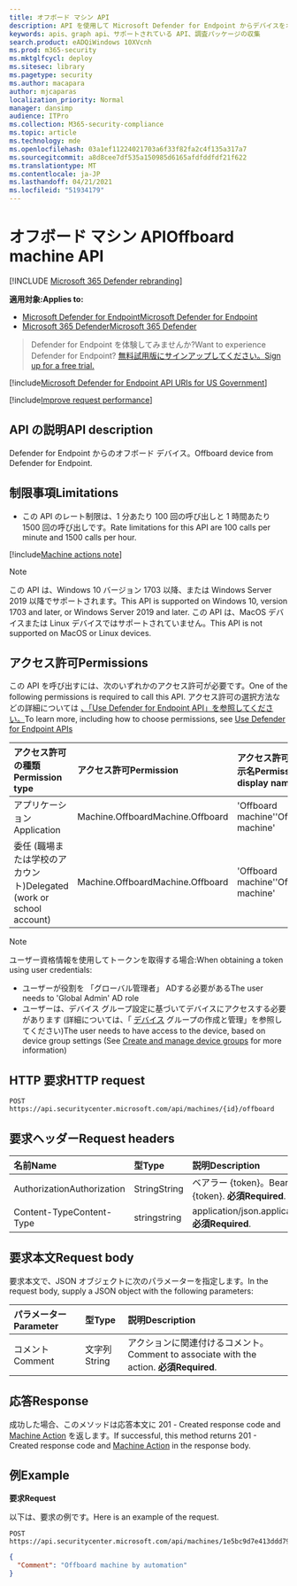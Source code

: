 ```yaml
---
title: オフボード マシン API
description: API を使用して Microsoft Defender for Endpoint からデバイスをオフボードする方法について説明します。
keywords: apis、graph api、サポートされている API、調査パッケージの収集
search.product: eADQiWindows 10XVcnh
ms.prod: m365-security
ms.mktglfcycl: deploy
ms.sitesec: library
ms.pagetype: security
ms.author: macapara
author: mjcaparas
localization_priority: Normal
manager: dansimp
audience: ITPro
ms.collection: M365-security-compliance
ms.topic: article
ms.technology: mde
ms.openlocfilehash: 03a1ef11224021703a6f33f82fa2c4f135a317a7
ms.sourcegitcommit: a8d8cee7df535a150985d6165afdfddfdf21f622
ms.translationtype: MT
ms.contentlocale: ja-JP
ms.lasthandoff: 04/21/2021
ms.locfileid: "51934179"
---
```

# <a name="offboard-machine-api"></a><span data-ttu-id="9929c-104">オフボード マシン API</span><span class="sxs-lookup"><span data-stu-id="9929c-104">Offboard machine API</span></span>

[!INCLUDE [Microsoft 365 Defender rebranding](../../includes/microsoft-defender.md)]

<span data-ttu-id="9929c-105">**適用対象:**</span><span class="sxs-lookup"><span data-stu-id="9929c-105">**Applies to:**</span></span>
- [<span data-ttu-id="9929c-106">Microsoft Defender for Endpoint</span><span class="sxs-lookup"><span data-stu-id="9929c-106">Microsoft Defender for Endpoint</span></span>](https://go.microsoft.com/fwlink/p/?linkid=2154037)
- [<span data-ttu-id="9929c-107">Microsoft 365 Defender</span><span class="sxs-lookup"><span data-stu-id="9929c-107">Microsoft 365 Defender</span></span>](https://go.microsoft.com/fwlink/?linkid=2118804)

> <span data-ttu-id="9929c-108">Defender for Endpoint を体験してみませんか?</span><span class="sxs-lookup"><span data-stu-id="9929c-108">Want to experience Defender for Endpoint?</span></span> [<span data-ttu-id="9929c-109">無料試用版にサインアップしてください。</span><span class="sxs-lookup"><span data-stu-id="9929c-109">Sign up for a free trial.</span></span>](https://www.microsoft.com/microsoft-365/windows/microsoft-defender-atp?ocid=docs-wdatp-exposedapis-abovefoldlink) 



[!include[Microsoft Defender for Endpoint API URIs for US Government](../../includes/microsoft-defender-api-usgov.md)]

[!include[Improve request performance](../../includes/improve-request-performance.md)]


## <a name="api-description"></a><span data-ttu-id="9929c-110">API の説明</span><span class="sxs-lookup"><span data-stu-id="9929c-110">API description</span></span>
<span data-ttu-id="9929c-111">Defender for Endpoint からのオフボード デバイス。</span><span class="sxs-lookup"><span data-stu-id="9929c-111">Offboard device from Defender for Endpoint.</span></span>


## <a name="limitations"></a><span data-ttu-id="9929c-112">制限事項</span><span class="sxs-lookup"><span data-stu-id="9929c-112">Limitations</span></span>
 - <span data-ttu-id="9929c-113">この API のレート制限は、1 分あたり 100 回の呼び出しと 1 時間あたり 1500 回の呼び出しです。</span><span class="sxs-lookup"><span data-stu-id="9929c-113">Rate limitations for this API are 100 calls per minute and 1500 calls per hour.</span></span>


[!include[Machine actions note](../../includes/machineactionsnote.md)]

>[!Note]
> <span data-ttu-id="9929c-114">この API は、Windows 10 バージョン 1703 以降、または Windows Server 2019 以降でサポートされます。</span><span class="sxs-lookup"><span data-stu-id="9929c-114">This API is supported on Windows 10, version 1703 and later, or Windows Server 2019 and later.</span></span> <span data-ttu-id="9929c-115">この API は、MacOS デバイスまたは Linux デバイスではサポートされていません。</span><span class="sxs-lookup"><span data-stu-id="9929c-115">This API is not supported on MacOS or Linux devices.</span></span>

## <a name="permissions"></a><span data-ttu-id="9929c-116">アクセス許可</span><span class="sxs-lookup"><span data-stu-id="9929c-116">Permissions</span></span>
<span data-ttu-id="9929c-117">この API を呼び出すには、次のいずれかのアクセス許可が必要です。</span><span class="sxs-lookup"><span data-stu-id="9929c-117">One of the following permissions is required to call this API.</span></span> <span data-ttu-id="9929c-118">アクセス許可の選択方法などの詳細については [、「Use Defender for Endpoint API」を参照してください。](apis-intro.md)</span><span class="sxs-lookup"><span data-stu-id="9929c-118">To learn more, including how to choose permissions, see [Use Defender for Endpoint APIs](apis-intro.md)</span></span>

<span data-ttu-id="9929c-119">アクセス許可の種類</span><span class="sxs-lookup"><span data-stu-id="9929c-119">Permission type</span></span> |   <span data-ttu-id="9929c-120">アクセス許可</span><span class="sxs-lookup"><span data-stu-id="9929c-120">Permission</span></span>  |   <span data-ttu-id="9929c-121">アクセス許可の表示名</span><span class="sxs-lookup"><span data-stu-id="9929c-121">Permission display name</span></span>
:---|:---|:---
<span data-ttu-id="9929c-122">アプリケーション</span><span class="sxs-lookup"><span data-stu-id="9929c-122">Application</span></span> |   <span data-ttu-id="9929c-123">Machine.Offboard</span><span class="sxs-lookup"><span data-stu-id="9929c-123">Machine.Offboard</span></span> |  <span data-ttu-id="9929c-124">'Offboard machine'</span><span class="sxs-lookup"><span data-stu-id="9929c-124">'Offboard machine'</span></span>
<span data-ttu-id="9929c-125">委任 (職場または学校のアカウント)</span><span class="sxs-lookup"><span data-stu-id="9929c-125">Delegated (work or school account)</span></span> |    <span data-ttu-id="9929c-126">Machine.Offboard</span><span class="sxs-lookup"><span data-stu-id="9929c-126">Machine.Offboard</span></span> |  <span data-ttu-id="9929c-127">'Offboard machine'</span><span class="sxs-lookup"><span data-stu-id="9929c-127">'Offboard machine'</span></span>

>[!Note]
> <span data-ttu-id="9929c-128">ユーザー資格情報を使用してトークンを取得する場合:</span><span class="sxs-lookup"><span data-stu-id="9929c-128">When obtaining a token using user credentials:</span></span>
>- <span data-ttu-id="9929c-129">ユーザーが役割を 「グローバル管理者」 ADする必要がある</span><span class="sxs-lookup"><span data-stu-id="9929c-129">The user needs to 'Global Admin' AD role</span></span>
>- <span data-ttu-id="9929c-130">ユーザーは、デバイス グループ設定に基づいてデバイスにアクセスする必要があります (詳細については、「 [デバイス](machine-groups.md) グループの作成と管理」を参照してください)</span><span class="sxs-lookup"><span data-stu-id="9929c-130">The user needs to have access to the device, based on device group settings (See [Create and manage device groups](machine-groups.md) for more information)</span></span>

## <a name="http-request"></a><span data-ttu-id="9929c-131">HTTP 要求</span><span class="sxs-lookup"><span data-stu-id="9929c-131">HTTP request</span></span>
```
POST https://api.securitycenter.microsoft.com/api/machines/{id}/offboard
```

## <a name="request-headers"></a><span data-ttu-id="9929c-132">要求ヘッダー</span><span class="sxs-lookup"><span data-stu-id="9929c-132">Request headers</span></span>

<span data-ttu-id="9929c-133">名前</span><span class="sxs-lookup"><span data-stu-id="9929c-133">Name</span></span> | <span data-ttu-id="9929c-134">型</span><span class="sxs-lookup"><span data-stu-id="9929c-134">Type</span></span> | <span data-ttu-id="9929c-135">説明</span><span class="sxs-lookup"><span data-stu-id="9929c-135">Description</span></span>
:---|:---|:---
<span data-ttu-id="9929c-136">Authorization</span><span class="sxs-lookup"><span data-stu-id="9929c-136">Authorization</span></span> | <span data-ttu-id="9929c-137">String</span><span class="sxs-lookup"><span data-stu-id="9929c-137">String</span></span> | <span data-ttu-id="9929c-138">ベアラー {token}。</span><span class="sxs-lookup"><span data-stu-id="9929c-138">Bearer {token}.</span></span> <span data-ttu-id="9929c-139">**必須**</span><span class="sxs-lookup"><span data-stu-id="9929c-139">**Required**.</span></span>
<span data-ttu-id="9929c-140">Content-Type</span><span class="sxs-lookup"><span data-stu-id="9929c-140">Content-Type</span></span> | <span data-ttu-id="9929c-141">string</span><span class="sxs-lookup"><span data-stu-id="9929c-141">string</span></span> | <span data-ttu-id="9929c-142">application/json.</span><span class="sxs-lookup"><span data-stu-id="9929c-142">application/json.</span></span> <span data-ttu-id="9929c-143">**必須**</span><span class="sxs-lookup"><span data-stu-id="9929c-143">**Required**.</span></span>

## <a name="request-body"></a><span data-ttu-id="9929c-144">要求本文</span><span class="sxs-lookup"><span data-stu-id="9929c-144">Request body</span></span>
<span data-ttu-id="9929c-145">要求本文で、JSON オブジェクトに次のパラメーターを指定します。</span><span class="sxs-lookup"><span data-stu-id="9929c-145">In the request body, supply a JSON object with the following parameters:</span></span>

<span data-ttu-id="9929c-146">パラメーター</span><span class="sxs-lookup"><span data-stu-id="9929c-146">Parameter</span></span> | <span data-ttu-id="9929c-147">型</span><span class="sxs-lookup"><span data-stu-id="9929c-147">Type</span></span>    | <span data-ttu-id="9929c-148">説明</span><span class="sxs-lookup"><span data-stu-id="9929c-148">Description</span></span>
:---|:---|:---
<span data-ttu-id="9929c-149">コメント</span><span class="sxs-lookup"><span data-stu-id="9929c-149">Comment</span></span> |   <span data-ttu-id="9929c-150">文字列</span><span class="sxs-lookup"><span data-stu-id="9929c-150">String</span></span> |    <span data-ttu-id="9929c-151">アクションに関連付けるコメント。</span><span class="sxs-lookup"><span data-stu-id="9929c-151">Comment to associate with the action.</span></span> <span data-ttu-id="9929c-152">**必須**</span><span class="sxs-lookup"><span data-stu-id="9929c-152">**Required**.</span></span>

## <a name="response"></a><span data-ttu-id="9929c-153">応答</span><span class="sxs-lookup"><span data-stu-id="9929c-153">Response</span></span>
<span data-ttu-id="9929c-154">成功した場合、このメソッドは応答本文に 201 - Created response code and [Machine Action](machineaction.md) を返します。</span><span class="sxs-lookup"><span data-stu-id="9929c-154">If successful, this method returns 201 - Created response code and [Machine Action](machineaction.md) in the response body.</span></span>


## <a name="example"></a><span data-ttu-id="9929c-155">例</span><span class="sxs-lookup"><span data-stu-id="9929c-155">Example</span></span>

<span data-ttu-id="9929c-156">**要求**</span><span class="sxs-lookup"><span data-stu-id="9929c-156">**Request**</span></span>

<span data-ttu-id="9929c-157">以下は、要求の例です。</span><span class="sxs-lookup"><span data-stu-id="9929c-157">Here is an example of the request.</span></span>

```http
POST https://api.securitycenter.microsoft.com/api/machines/1e5bc9d7e413ddd7902c2932e418702b84d0cc07/offboard
```

```json
{
  "Comment": "Offboard machine by automation"
}
```
